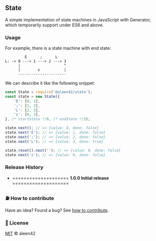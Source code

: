 ## State

A simple implementation of state machines in JavaScript with Generator, which temporarily support under ES6 and above.

### Usage

For example, there is a state machine with end state:

```
         E      ;      L
L: -> 0 ---> 1 ---> 2 ---> 3
      |                    ^
      |        ε           |
      ----------------------
```

We can describe it like the following snippet:

```js
const State = require('@aleen42/state');
const state = new State({
    'E': [0, 1],
    ';': [1, 2],
    'L': [2, 3],
    'ε': [0, 3],
}, /* startState */0, /* endState */3);

state.next(); // => {value: 0, done: false}
state.next('E'); // => {value: 1, done: false}
state.next(';'); // => {value: 2, done: false}
state.next('L'); // => {value: 3, done: true}

state.reset().next(''); // => {value: 0, done: false}
state.next('ε'); // => {value: 0, done: false}
```

### Release History

* ==================== **1.0.0 Initial release** ====================

### :fuelpump: How to contribute

Have an idea? Found a bug? See [how to contribute](https://wiki.aleen42.com/contribution.html).

### :scroll: License

[MIT](https://wiki.aleen42.com/MIT.html) © aleen42
